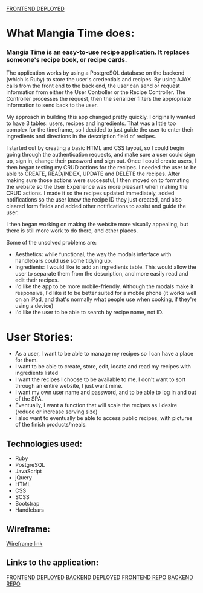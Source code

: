 [FRONTEND DEPLOYED](https://rowlandhill.github.io/list-project-front-end/)

# What Mangia Time does:

### Mangia Time is an easy-to-use recipe application.  It replaces someone's recipe book, or recipe cards.

The application works by using a PostgreSQL database on the backend (which is Ruby) to store the user's credentials and recipes.  By using AJAX calls from the front end to the back end, the user can send or request information from either the User Controller or the Recipe Controller.  The Controller processes the request, then the serializer filters the appropriate information to send back to the user.

My approach in building this app changed pretty quickly.  I originally wanted to have 3 tables: users, recipes and ingredients.  That was a little too complex for the timeframe, so I decided to just guide the user to enter their ingredients and directions in the description field of recipes.

I started out by creating a basic HTML and CSS layout, so I could begin going through the authentication requests, and make sure a user could sign up, sign in, change their password and sign out.  Once I could create users, I then began testing my CRUD actions for the recipes.  I needed the user to be able to CREATE, READ/INDEX, UPDATE and DELETE the recipes.  After making sure those actions were successful, I then moved on to formating the website so the User Experience was more pleasant when making the CRUD actions.  I made it so the recipes updated immediately, added notifications so the user knew the recipe ID they just created, and also cleared form fields and added other notifications to assist and guide the user.

I then began working on making the website more visually appealing, but there is still more work to do there, and other places.

Some of the unsolved problems are:
  - Aesthetics: while functional, the way the modals interface with handlebars could use some tidying up.
  - Ingredients: I would like to add an ingredients table.  This would allow the user to separate them from the description, and more easily read and edit their recipes.
  - I'd like the app to be more mobile-friendly.  Although the modals make it responsive, I'd like it to be better suited for a mobile phone (it works well on an iPad, and that's normally what people use when cooking, if they're using a device)
  - I'd like the user to be able to search by recipe name, not ID.

# User Stories:

  - As a user, I want to be able to manage my recipes so I can have a place for them.
  - I want to be able to create, store, edit, locate and read my recipes with ingredients listed
  - I want the recipes I choose to be available to me.  I don't want to sort through an entire website, I just want mine.
  - I want my own user name and password, and to be able to log in and out of the SPA.
  - Eventually, I want a function that will scale the recipes as I desire (reduce or increase serving size)
  - I also want to eventually be able to access public recipes, with pictures of the finish products/meals.

## Technologies used:

  - Ruby
  - PostgreSQL
  - JavaScript
  - jQuery
  - HTML
  - CSS
  - SCSS
  - Bootstrap
  - Handlebars

## Wireframe:

[Wireframe link](http://imgur.com/MIngnNX)

## Links to the application:

[FRONTEND DEPLOYED](https://rowlandhill.github.io/list-project-front-end/)
[BACKEND DEPLOYED](https://mangiatime.herokuapp.com/)
[FRONTEND REPO](https://github.com/rowlandhill/list-project-front-end)
[BACKEND REPO](https://github.com/rowlandhill/list-project-api)
